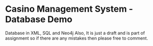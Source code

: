 # Casino Management System - Database Demo
 Database in XML, SQL and Neo4j
Also, It is just a draft and is part of assignment so if there are any mistakes then please free to comment.
